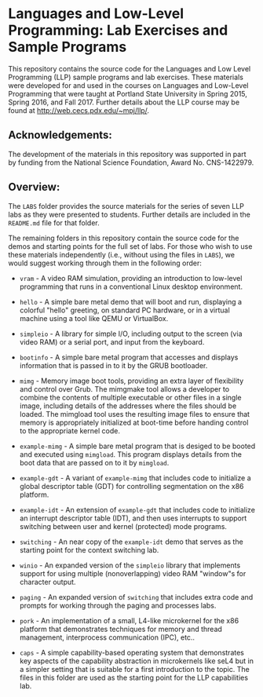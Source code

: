 # Languages and Low-Level Programming: Lab Exercises and Sample Programs

This repository contains the source code for the Languages
and Low Level Programming (LLP) sample programs and lab
exercises.  These materials were developed for and used
in the courses on Languages and Low-Level Programming that
were taught at Portland State University in Spring 2015,
Spring 2016, and Fall 2017.  Further details about the LLP
course may be found at http://web.cecs.pdx.edu/~mpj/llp/.

## Acknowledgements:

The development of the materials in this repository was
supported in part by funding from the National Science
Foundation, Award No. CNS-1422979.

## Overview:

The `LABS` folder provides the source materials for the series
of seven LLP labs as they were presented to students.  Further
details are included in the `README.md` file for that folder.

The remaining folders in this repository contain the source
code for the demos and starting points for the full set of
labs.  For those who wish to use these materials
independently (i.e., without using the files in `LABS`), we
would suggest working through them in the following order:

* `vram` - A video RAM simulation, providing an introduction
  to low-level programming that runs in a conventional Linux
  desktop environment.

* `hello` - A simple bare metal demo that will boot and run,
  displaying a colorful "hello" greeting, on standard PC
  hardware, or in a virtual machine using a tool like QEMU
  or VirtualBox.

* `simpleio` - A library for simple I/O, including output to
  the screen (via video RAM) or a serial port, and input
  from the keyboard.

* `bootinfo` - A simple bare metal program that accesses and
  displays information that is passed in to it by the GRUB
  bootloader.

* `mimg` - Memory image boot tools, providing an extra layer
  of flexibility and control over Grub.  The mimgmake tool
  allows a developer to combine the contents of multiple
  executable or other files in a single image, including
  details of the addresses where the files should be loaded.
  The mimgload tool uses the resulting image files to ensure
  that memory is appropriately initialized at boot-time
  before handing control to the appropriate kernel code.

* `example-mimg` - A simple bare metal program that is
  desiged to be booted and executed using `mimgload`.  This
  program displays details from the boot data that are
  passed on to it by `mimgload`.

* `example-gdt` - A variant of `example-mimg` that includes
  code to initialize a global descriptor table (GDT) for
  controlling segmentation on the x86 platform.

* `example-idt` - An extension of `example-gdt` that
  includes code to initialize an interrupt descriptor table
  (IDT), and then uses interrupts to support switching
  between user and kernel (protected) mode programs.

* `switching` - An near copy of the `example-idt` demo that
   serves as the starting point for the context switching
   lab.

* `winio` - An expanded version of the `simpleio` library
  that implements support for using multiple (nonoverlapping)
  video RAM "window"s for character output.

* `paging` - An expanded version of `switching` that
  includes extra code and prompts for working through the
  paging and processes labs.

* `pork` - An implementation of a small, L4-like microkernel
  for the x86 platform that demonstrates techniques for memory
  and thread management, interprocess communication (IPC),
  etc..

* `caps` - A simple capability-based operating system that
  demonstrates key aspects of the capability abstraction in
  microkernels like seL4 but in a simpler setting that is
  suitable for a first introduction to the topic.  The files
  in this folder are used as the starting point for the
  LLP capabilities lab.

